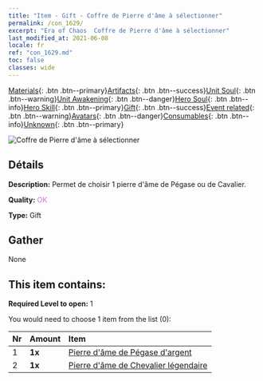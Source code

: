 ```yaml
---
title: "Item - Gift - Coffre de Pierre d'âme à sélectionner"
permalink: /con_1629/
excerpt: "Era of Chaos  Coffre de Pierre d'âme à sélectionner"
last_modified_at: 2021-06-08
locale: fr
ref: "con_1629.md"
toc: false
classes: wide
---
```

 [Materials](/ItemsFR/){: .btn .btn--primary}[Artifacts](/ItemsFR/Artifacts/){: .btn .btn--success}[Unit Soul](/ItemsFR/UnitSoul/){: .btn .btn--warning}[Unit Awakening](/ItemsFR/UnitAwakening/){: .btn .btn--danger}[Hero Soul](/ItemsFR/HeroSoul/){: .btn .btn--info}[Hero Skill](/ItemsFR/HeroSkill/){: .btn .btn--primary}[Gift](/ItemsFR/Gift/){: .btn .btn--success}[Event related](/ItemsFR/Events/){: .btn .btn--warning}[Avatars](/ItemsFR/Avatars/){: .btn .btn--danger}[Consumables](/ItemsFR/Consumables/){: .btn .btn--info}[Unknown](/ItemsFR/Unknown/){: .btn .btn--primary}

 ![Coffre de Pierre d'âme à sélectionner](/images/t/i_907245.png)

## Détails
 **Description:** Permet de choisir 1 pierre d'âme de Pégase ou de Cavalier.

 **Quality:** <span style="color: #DA70D6">OK</span>

 **Type:** Gift

## Gather

  None

## This item contains:

 **Required Level to open:** 1

 You would need to choose 1 item from the list (0):

  | Nr | Amount |     Item    |
  |:---|:-------|:------------|
  | 1 |  **1x** | [Pierre d'âme de Pégase d'argent](/ItemsFR/unt_292/) |  | 
  | 2 |  **1x** | [Pierre d'âme de Chevalier légendaire](/ItemsFR/unt_287/) |  | 
